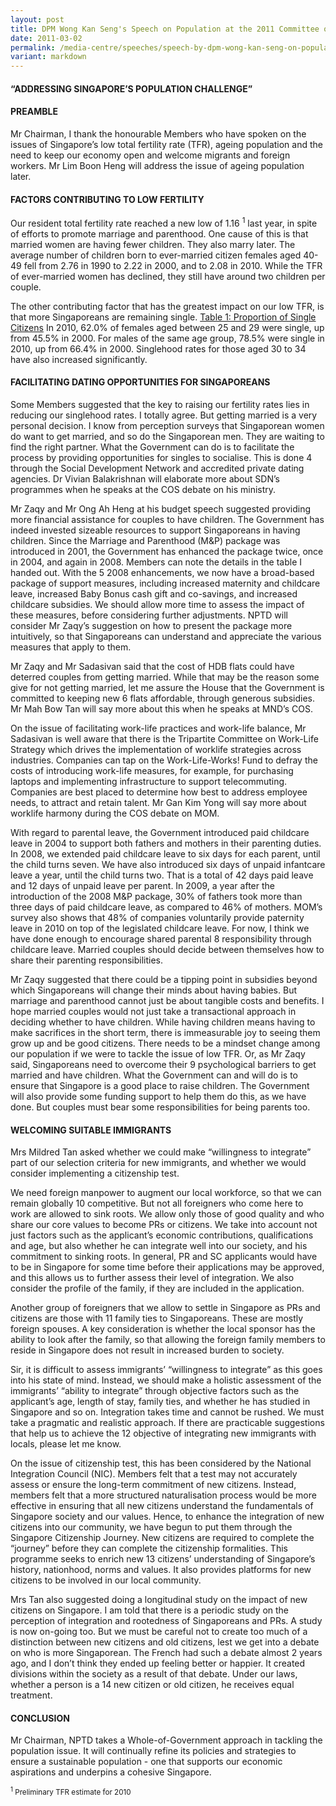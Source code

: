 ```yaml
---
layout: post
title: DPM Wong Kan Seng's Speech on Population at the 2011 Committee of Supply
date: 2011-03-02
permalink: /media-centre/speeches/speech-by-dpm-wong-kan-seng-on-population/
variant: markdown
---
```

#### **“ADDRESSING SINGAPORE’S POPULATION CHALLENGE”** 

#### PREAMBLE

Mr Chairman, I thank the honourable Members who have spoken on the issues of Singapore’s low total fertility rate (TFR), ageing population and the need to keep our economy open and welcome migrants and foreign workers. Mr Lim Boon Heng will address the issue of ageing population later. 

#### FACTORS CONTRIBUTING TO LOW FERTILITY 

Our resident total fertility rate reached a new low of 1.16 <sup>1</sup> last year, in spite of efforts to promote marriage and parenthood. One cause of this is that married women are having fewer children. They also marry later. The average number of children born to ever-married citizen females aged 40-49 fell from 2.76 in 1990 to 2.22 in 2000, and to 2.08 in 2010. While the TFR of ever-married women has declined, they still have around two children per couple.

The other contributing factor that has the greatest impact on our low TFR, is that more Singaporeans are remaining single. [Table 1: Proportion of Single Citizens](https://www.population.gov.sg/images/speeches/cos-2011-table-1.pdf) In 2010, 62.0% of females aged between 25 and 29 were single, up from 45.5% in 2000. For males of the same age group, 78.5% were single in 2010, up from 66.4% in 2000. Singlehood rates for those aged 30 to 34 have also increased significantly.

#### FACILITATING DATING OPPORTUNITIES FOR SINGAPOREANS

Some Members suggested that the key to raising our fertility rates lies in reducing our singlehood rates. I totally agree. But getting married is a very personal decision. I know from perception surveys that Singaporean women do want to get married, and so do the Singaporean men. They are waiting to find the right partner. What the Government can do is to facilitate the process by providing opportunities for singles to socialise. This is done 4 through the Social Development Network and accredited private dating agencies. Dr Vivian Balakrishnan will elaborate more about SDN’s programmes when he speaks at the COS debate on his ministry.

Mr Zaqy and Mr Ong Ah Heng at his budget speech suggested providing more financial assistance for couples to have children. The Government has indeed invested sizeable resources to support Singaporeans in having children. Since the Marriage and Parenthood (M&amp;P) package was introduced in 2001, the Government has enhanced the package twice, once in 2004, and again in 2008. Members can note the details in the table I handed out. With the 5 2008 enhancements, we now have a broad-based package of support measures, including increased maternity and childcare leave, increased Baby Bonus cash gift and co-savings, and increased childcare subsidies. We should allow more time to assess the impact of these measures, before considering further adjustments. NPTD will consider Mr Zaqy’s suggestion on how to present the package more intuitively, so that Singaporeans can understand and appreciate the various measures that apply to them. 

Mr Zaqy and Mr Sadasivan said that the cost of HDB flats could have deterred couples from getting married. While that may be the reason some give for not getting married, let me assure the House that the Government is committed to keeping new 6 flats affordable, through generous subsidies. Mr Mah Bow Tan will say more about this when he speaks at MND’s COS.

On the issue of facilitating work-life practices and work-life balance, Mr Sadasivan is well aware that there is the Tripartite Committee on Work-Life Strategy which drives the implementation of worklife strategies across industries. Companies can tap on the Work-Life-Works! Fund to defray the costs of introducing work-life measures, for example, for purchasing laptops and implementing infrastructure to support telecommuting. Companies are best placed to determine how best to address employee needs, to attract and retain talent. Mr Gan Kim Yong will say more about worklife harmony during the COS debate on MOM.

With regard to parental leave, the Government introduced paid childcare leave in 2004 to support both fathers and mothers in their parenting duties. In 2008, we extended paid childcare leave to six days for each parent, until the child turns seven. We have also introduced six days of unpaid infantcare leave a year, until the child turns two. That is a total of 42 days paid leave and 12 days of unpaid leave per parent. In 2009, a year after the introduction of the 2008 M&amp;P package, 30% of fathers took more than three days of paid childcare leave, as compared to 46% of mothers. MOM’s survey also shows that 48% of companies voluntarily provide paternity leave in 2010 on top of the legislated childcare leave. For now, I think we have done enough to encourage shared parental 8 responsibility through childcare leave. Married couples should decide between themselves how to share their parenting responsibilities.

Mr Zaqy suggested that there could be a tipping point in subsidies beyond which Singaporeans will change their minds about having babies. But marriage and parenthood cannot just be about tangible costs and benefits. I hope married couples would not just take a transactional approach in deciding whether to have children. While having children means having to make sacrifices in the short term, there is immeasurable joy to seeing them grow up and be good citizens. There needs to be a mindset change among our population if we were to tackle the issue of low TFR. Or, as Mr Zaqy said, Singaporeans need to overcome their 9 psychological barriers to get married and have children. What the Government can and will do is to ensure that Singapore is a good place to raise children. The Government will also provide some funding support to help them do this, as we have done. But couples must bear some responsibilities for being parents too. 

#### WELCOMING SUITABLE IMMIGRANTS

Mrs Mildred Tan asked whether we could make “willingness to integrate” part of our selection criteria for new immigrants, and whether we would consider implementing a citizenship test.

We need foreign manpower to augment our local workforce, so that we can remain globally 10 competitive. But not all foreigners who come here to work are allowed to sink roots. We allow only those of good quality and who share our core values to become PRs or citizens. We take into account not just factors such as the applicant’s economic contributions, qualifications and age, but also whether he can integrate well into our society, and his commitment to sinking roots. In general, PR and SC applicants would have to be in Singapore for some time before their applications may be approved, and this allows us to further assess their level of integration. We also consider the profile of the family, if they are included in the application.

Another group of foreigners that we allow to settle in Singapore as PRs and citizens are those with 11 family ties to Singaporeans. These are mostly foreign spouses. A key consideration is whether the local sponsor has the ability to look after the family, so that allowing the foreign family members to reside in Singapore does not result in increased burden to society.

Sir, it is difficult to assess immigrants’ “willingness to integrate” as this goes into his state of mind. Instead, we should make a holistic assessment of the immigrants’ “ability to integrate” through objective factors such as the applicant’s age, length of stay, family ties, and whether he has studied in Singapore and so on. Integration takes time and cannot be rushed. We must take a pragmatic and realistic approach. If there are practicable suggestions that help us to achieve the 12 objective of integrating new immigrants with locals, please let me know.

On the issue of citizenship test, this has been considered by the National Integration Council (NIC). Members felt that a test may not accurately assess or ensure the long-term commitment of new citizens. Instead, members felt that a more structured naturalisation process would be more effective in ensuring that all new citizens understand the fundamentals of Singapore society and our values. Hence, to enhance the integration of new citizens into our community, we have begun to put them through the Singapore Citizenship Journey. New citizens are required to complete the “journey” before they can complete the citizenship formalities. This programme seeks to enrich new 13 citizens’ understanding of Singapore’s history, nationhood, norms and values. It also provides platforms for new citizens to be involved in our local community.

Mrs Tan also suggested doing a longitudinal study on the impact of new citizens on Singapore. I am told that there is a periodic study on the perception of integration and rootedness of Singaporeans and PRs. A study is now on-going too. But we must be careful not to create too much of a distinction between new citizens and old citizens, lest we get into a debate on who is more Singaporean. The French had such a debate almost 2 years ago, and I don’t think they ended up feeling better or happier. It created divisions within the society as a result of that debate. Under our laws, whether a person is a 14 new citizen or old citizen, he receives equal treatment.

#### CONCLUSION

Mr Chairman, NPTD takes a Whole-of-Government approach in tackling the population issue. It will continually refine its policies and strategies to ensure a sustainable population - one that supports our economic aspirations and underpins a cohesive Singapore.

<sub><sup>1</sup> Preliminary TFR estimate for 2010<sub>


</sub></sub>